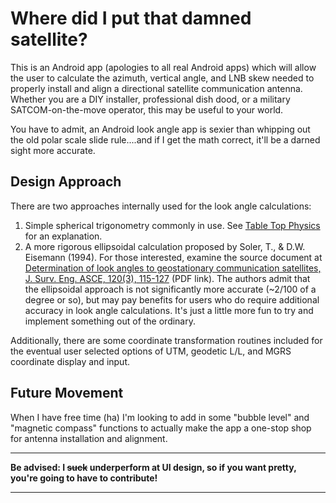 # Where did I put that damned satellite? #

This is an Android app (apologies to all real Android apps) which will allow the user to calculate the azimuth, vertical angle, and LNB skew needed to properly install and align a directional satellite communication antenna. Whether you are a DIY installer, professional dish dood, or a military SATCOM-on-the-move operator, this may be useful to your world.

You have to admit, an Android look angle app is sexier than whipping out the old polar scale slide rule....and if I get the math correct, it'll be a darned sight more accurate.

## Design Approach ##

There are two approaches internally used for the look angle calculations:

  1. Simple spherical trigonometry commonly in use. See [Table Top Physics](http://tinyurl.com/25tco7o) for an explanation.
  1. A more rigorous ellipsoidal calculation proposed by Soler, T., & D.W. Eisemann (1994). For those interested, examine the source document at [Determination of look angles to geostationary communication satellites, J. Surv. Eng. ASCE, 120(3), 115-127](http://tinyurl.com/22lyakf) (PDF link). The authors admit that the ellipsoidal approach is not significantly more accurate (~2/100 of a degree or so), but may pay benefits for users who do require additional accuracy in look angle calculations. It's just a little more fun to try and implement something out of the ordinary.

Additionally, there are some coordinate transformation routines included for the eventual user selected options of UTM, geodetic L/L, and MGRS coordinate display and input.

## Future Movement ##
When I have free time (ha) I'm looking to add in some "bubble level" and "magnetic compass" functions to actually make the app a one-stop shop for antenna installation and alignment.


---

**Be advised: I ~~suck~~ underperform at UI design, so if you want pretty, you're going to have to contribute!**

---

